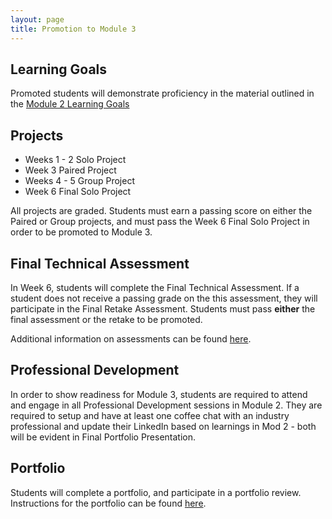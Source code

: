 ```yaml
---
layout: page
title: Promotion to Module 3
---
```


## Learning Goals

Promoted students will demonstrate proficiency in the material outlined in the [Module 2 Learning Goals](./learning_goals)

## Projects

* Weeks 1 - 2 Solo Project
* Week 3 Paired Project
* Weeks 4 - 5 Group Project
* Week 6 Final Solo Project

All projects are graded. Students must earn a passing score on either the Paired or Group projects, and must pass the Week 6 Final Solo Project in order to be promoted to Module 3. 

## Final Technical Assessment

In Week 6, students will complete the Final Technical Assessment. If a student does not receive a passing grade on the this assessment, they will participate in the Final Retake Assessment. Students must pass **either** the final assessment or the retake to be promoted.

Additional information on assessments can be found [here](./assessments).

## Professional Development

In order to show readiness for Module 3, students are required to attend and engage in all Professional Development sessions in Module 2. They are required to setup and have at least one coffee chat with an industry professional and update their LinkedIn based on learnings in Mod 2 - both will be evident in Final Portfolio Presentation.

## Portfolio

Students will complete a portfolio, and participate in a portfolio review. Instructions for the portfolio can be found [here](./portfolio_requirements).
